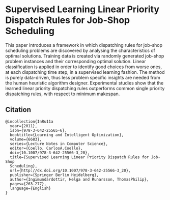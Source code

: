 # Supervised Learning Linear Priority Dispatch Rules for Job-Shop Scheduling

This paper introduces a framework in which dispatching rules for job-shop scheduling problems are discovered by analysing the
characteristics of optimal solutions. Training data is created via randomly generated job-shop problem instances and their corresponding optimal solution. Linear classification is applied in order to identify good choices from worse ones, at each dispatching time step, in a supervised learning fashion. The method is purely data-driven, thus less problem specific insights are needed from the human heuristic algorithm designer. Experimental studies show that the learned linear priority dispatching
rules outperforms common single priority dispatching rules, with respect to minimum makespan.


## Citation
```
@incollection{InRu11a
  year={2011},
  isbn={978-3-642-25565-6},
  booktitle={Learning and Intelligent Optimization},
  volume={6683},
  series={Lecture Notes in Computer Science},
  editor={Coello, CarlosA.Coello},
  doi={10.1007/978-3-642-25566-3_20},
  title={Supervised Learning Linear Priority Dispatch Rules for Job-Shop 	
  Scheduling},
  url={http://dx.doi.org/10.1007/978-3-642-25566-3_20},
  publisher={Springer Berlin Heidelberg},
  author={Ingimundardottir, Helga and Runarsson, ThomasPhilip},
  pages={263-277},
  language={English}
}
```